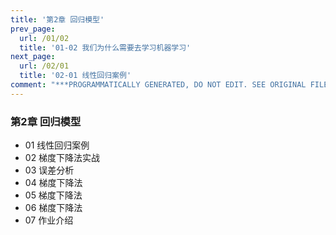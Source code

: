 ```yaml
---
title: '第2章 回归模型'
prev_page:
  url: /01/02
  title: '01-02 我们为什么需要去学习机器学习'
next_page:
  url: /02/01
  title: '02-01 线性回归案例'
comment: "***PROGRAMMATICALLY GENERATED, DO NOT EDIT. SEE ORIGINAL FILES IN /content***"
---
```

### 第2章 回归模型
+ 01 线性回归案例
+ 02 梯度下降法实战
+ 03 误差分析
+ 04 梯度下降法
+ 05 梯度下降法
+ 06 梯度下降法
+ 07  作业介绍
